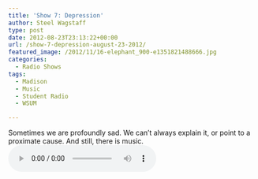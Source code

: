 ```yaml
---
title: 'Show 7: Depression'
author: Steel Wagstaff
type: post
date: 2012-08-23T23:13:22+00:00
url: /show-7-depression-august-23-2012/
featured_image: /2012/11/16-elephant_900-e1351821488666.jpg
categories:
  - Radio Shows
tags:
  - Madison
  - Music
  - Student Radio
  - WSUM

---
```

Sometimes we are profoundly sad. We can&#8217;t always explain it, or point to a proximate cause. And still, there is music.  
<audio controls src="http://dl.dropbox.com/u/78766980/07%20Depression%20(Show%207_%20August%2023%2C%2020.mp3"></audio>